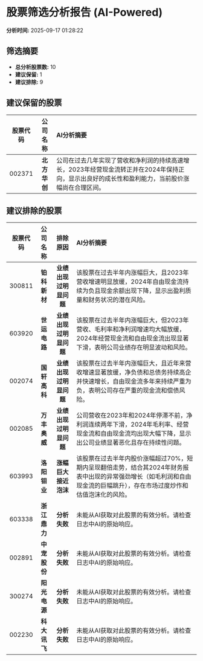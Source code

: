 # 股票筛选分析报告 (AI-Powered)

**分析时间:** 2025-09-17 01:28:22

## 筛选摘要

- **总分析股票数:** 10
- **建议保留:** 1
- **建议排除:** 9

## 建议保留的股票

| 股票代码 | 公司名称 | AI分析摘要 |
|:---:|:---:|:---|
| 002371 | **北方华创** | 公司在过去几年实现了营收和净利润的持续高速增长，2023年经营现金流转正并在2024年保持正向，显示出良好的成长性和盈利能力，当前股价涨幅尚在合理区间。 |

## 建议排除的股票

| 股票代码 | 公司名称 | 排除原因 | AI分析摘要 |
|:---:|:---:|:---:|:---|
| 300811 | **铂科新材** | **业绩出现过明显问题** | 该股票在过去半年内涨幅巨大，且2023年营收增速明显放缓，2024年自由现金流持续为负且现金余额出现下降，显示出盈利质量和财务状况的潜在风险。 |
| 603920 | **世运电路** | **业绩出现过明显问题** | 该股票在过去半年内涨幅巨大，但2023年营收、毛利率和净利润增速均大幅放缓，2024年经营现金流和自由现金流出现显著下滑，表明公司业绩存在明显波动和风险。 |
| 002074 | **国轩高科** | **业绩出现过明显问题** | 该股票在过去半年内涨幅巨大，且近年来营收增速显著放缓，净负债和总债务持续高企并快速增长，自由现金流多年来持续严重为负，表明公司存在严重的现金流和偿债风险。 |
| 002085 | **万丰奥威** | **业绩出现过明显问题** | 公司营收在2023年和2024年停滞不前，净利润连续两年下滑，2024年毛利率、经营现金流和自由现金流均出现大幅下降，显示出公司业绩显著恶化且存在持续性问题。 |
| 603993 | **洛阳钼业** | **涨幅巨大接近泡沫** | 该股票在过去半年内股价涨幅超过70%，短期内呈现翻倍走势，结合其2024年财务报表中出现的异常强劲增长（如毛利润和自由现金流的巨幅跳升），存在市场过度炒作和估值泡沫化的风险。 |
| 603338 | **浙江鼎力** | **分析失败** | 未能从AI获取对此股票的有效分析。请检查日志中AI的原始响应。 |
| 002891 | **中宠股份** | **分析失败** | 未能从AI获取对此股票的有效分析。请检查日志中AI的原始响应。 |
| 300274 | **阳光电源** | **分析失败** | 未能从AI获取对此股票的有效分析。请检查日志中AI的原始响应。 |
| 002230 | **科大讯飞** | **分析失败** | 未能从AI获取对此股票的有效分析。请检查日志中AI的原始响应。 |
